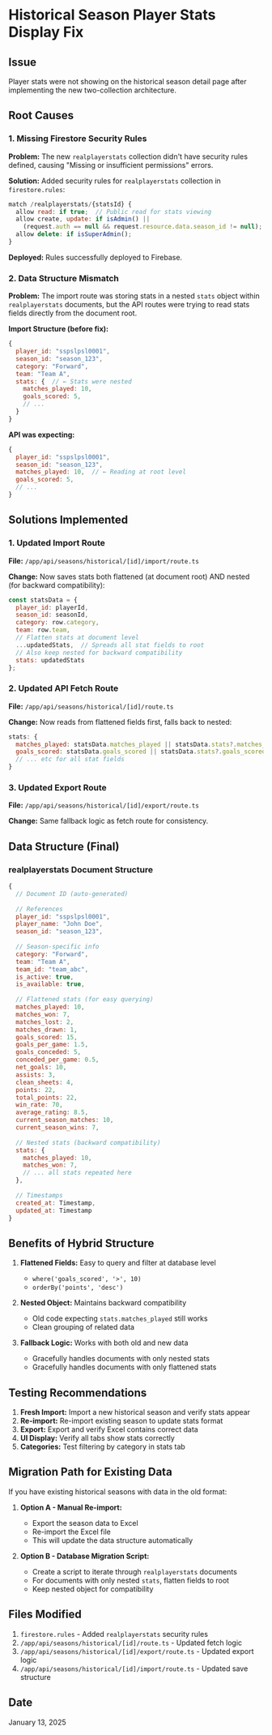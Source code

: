 # Historical Season Player Stats Display Fix

## Issue
Player stats were not showing on the historical season detail page after implementing the new two-collection architecture.

## Root Causes

### 1. Missing Firestore Security Rules
**Problem:** The new `realplayerstats` collection didn't have security rules defined, causing "Missing or insufficient permissions" errors.

**Solution:** Added security rules for `realplayerstats` collection in `firestore.rules`:
```javascript
match /realplayerstats/{statsId} {
  allow read: if true;  // Public read for stats viewing
  allow create, update: if isAdmin() || 
    (request.auth == null && request.resource.data.season_id != null);
  allow delete: if isSuperAdmin();
}
```

**Deployed:** Rules successfully deployed to Firebase.

### 2. Data Structure Mismatch
**Problem:** The import route was storing stats in a nested `stats` object within `realplayerstats` documents, but the API routes were trying to read stats fields directly from the document root.

**Import Structure (before fix):**
```javascript
{
  player_id: "sspslpsl0001",
  season_id: "season_123",
  category: "Forward",
  team: "Team A",
  stats: {  // ← Stats were nested
    matches_played: 10,
    goals_scored: 5,
    // ...
  }
}
```

**API was expecting:**
```javascript
{
  player_id: "sspslpsl0001",
  season_id: "season_123",
  matches_played: 10,  // ← Reading at root level
  goals_scored: 5,
  // ...
}
```

## Solutions Implemented

### 1. Updated Import Route
**File:** `/app/api/seasons/historical/[id]/import/route.ts`

**Change:** Now saves stats both flattened (at document root) AND nested (for backward compatibility):
```javascript
const statsData = {
  player_id: playerId,
  season_id: seasonId,
  category: row.category,
  team: row.team,
  // Flatten stats at document level
  ...updatedStats,  // Spreads all stat fields to root
  // Also keep nested for backward compatibility
  stats: updatedStats
};
```

### 2. Updated API Fetch Route
**File:** `/app/api/seasons/historical/[id]/route.ts`

**Change:** Now reads from flattened fields first, falls back to nested:
```javascript
stats: {
  matches_played: statsData.matches_played || statsData.stats?.matches_played || 0,
  goals_scored: statsData.goals_scored || statsData.stats?.goals_scored || 0,
  // ... etc for all stat fields
}
```

### 3. Updated Export Route  
**File:** `/app/api/seasons/historical/[id]/export/route.ts`

**Change:** Same fallback logic as fetch route for consistency.

## Data Structure (Final)

### realplayerstats Document Structure
```javascript
{
  // Document ID (auto-generated)
  
  // References
  player_id: "sspslpsl0001",
  player_name: "John Doe",
  season_id: "season_123",
  
  // Season-specific info
  category: "Forward",
  team: "Team A",
  team_id: "team_abc",
  is_active: true,
  is_available: true,
  
  // Flattened stats (for easy querying)
  matches_played: 10,
  matches_won: 7,
  matches_lost: 2,
  matches_drawn: 1,
  goals_scored: 15,
  goals_per_game: 1.5,
  goals_conceded: 5,
  conceded_per_game: 0.5,
  net_goals: 10,
  assists: 3,
  clean_sheets: 4,
  points: 22,
  total_points: 22,
  win_rate: 70,
  average_rating: 8.5,
  current_season_matches: 10,
  current_season_wins: 7,
  
  // Nested stats (backward compatibility)
  stats: {
    matches_played: 10,
    matches_won: 7,
    // ... all stats repeated here
  },
  
  // Timestamps
  created_at: Timestamp,
  updated_at: Timestamp
}
```

## Benefits of Hybrid Structure

1. **Flattened Fields:** Easy to query and filter at database level
   - `where('goals_scored', '>', 10)`
   - `orderBy('points', 'desc')`

2. **Nested Object:** Maintains backward compatibility
   - Old code expecting `stats.matches_played` still works
   - Clean grouping of related data

3. **Fallback Logic:** Works with both old and new data
   - Gracefully handles documents with only nested stats
   - Gracefully handles documents with only flattened stats

## Testing Recommendations

1. **Fresh Import:** Import a new historical season and verify stats appear
2. **Re-import:** Re-import existing season to update stats format
3. **Export:** Export and verify Excel contains correct data
4. **UI Display:** Verify all tabs show stats correctly
5. **Categories:** Test filtering by category in stats tab

## Migration Path for Existing Data

If you have existing historical seasons with data in the old format:

1. **Option A - Manual Re-import:**
   - Export the season data to Excel
   - Re-import the Excel file
   - This will update the data structure automatically

2. **Option B - Database Migration Script:**
   - Create a script to iterate through `realplayerstats` documents
   - For documents with only nested `stats`, flatten fields to root
   - Keep nested object for compatibility

## Files Modified

1. `firestore.rules` - Added `realplayerstats` security rules
2. `/app/api/seasons/historical/[id]/route.ts` - Updated fetch logic
3. `/app/api/seasons/historical/[id]/export/route.ts` - Updated export logic  
4. `/app/api/seasons/historical/[id]/import/route.ts` - Updated save structure

## Date
January 13, 2025
